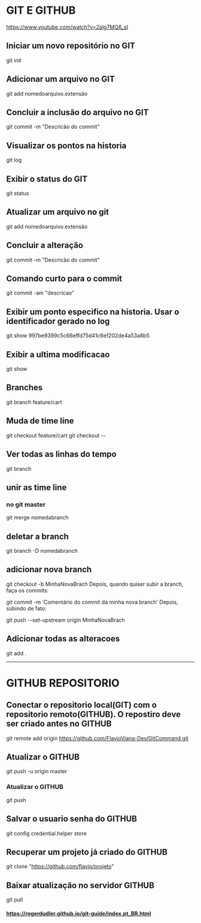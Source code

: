 # GIT E GITHUB
https://www.youtube.com/watch?v=2alg7MQ6_sI

## Iniciar um novo repositório no GIT
git init

## Adicionar um arquivo no GIT
git add nomedoarquivo.extensão

## Concluir a inclusão do arquivo no GIT
git commit -m "Descricão do commit"

## Visualizar os pontos na historia
git log

## Exibir o status do GIT
git status

## Atualizar um arquivo no git
git add nomedoarquivo.extensão

## Concluir a alteração
git commit -m "Descricão do commit"

## Comando curto para o commit
git commit -am "descricao"

## Exibir um ponto especifico na historia. Usar o identificador gerado no log
git show 997be9399c5c66effd75d41c6ef202de4a53a8b5

## Exibir a ultima modificacao
git show

## Branches
git branch feature/cart

## Muda de time line
git checkout feature/cart
git checkout --

## Ver todas as linhas do tempo 
git branch

## unir as time line
### no git master
git merge nomedabranch

## deletar a branch
git branch -D nomedabranch

## adicionar nova branch
git checkout -b MinhaNovaBrach
Depois, quando quiser subir a branch, faça os commits:

git commit -m 'Comentário do commit da minha nova branch'
Depois, subindo de fato:

git push --set-upstream origin MinhaNovaBrach

## Adicionar todas as alteracoes
git add .

<HR>

# GITHUB REPOSITORIO

## Conectar o repositorio local(GIT) com o repositorio remoto(GITHUB). O repostiro deve ser criado antes no GITHUB
git remote add origin https://github.com/FlavioViana-Dev/GitCommand.git

## Atualizar o GITHUB 
git push -u origin master

### Atualizar o GITHUB 
git push 

## Salvar o usuario senha do GITHUB
git config credential.helper store

## Recuperar um projeto já criado do GITHUB
git clone "https://github.com/flavio/projeto"

## Baixar atualização no servidor GITHUB
git pull

  
 #### https://rogerdudler.github.io/git-guide/index.pt_BR.html
